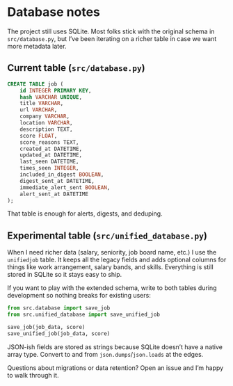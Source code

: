 # Database notes

The project still uses SQLite. Most folks stick with the original schema in `src/database.py`, but I’ve been iterating on a richer table in case we want more metadata later.

## Current table (`src/database.py`)

```sql
CREATE TABLE job (
    id INTEGER PRIMARY KEY,
    hash VARCHAR UNIQUE,
    title VARCHAR,
    url VARCHAR,
    company VARCHAR,
    location VARCHAR,
    description TEXT,
    score FLOAT,
    score_reasons TEXT,
    created_at DATETIME,
    updated_at DATETIME,
    last_seen DATETIME,
    times_seen INTEGER,
    included_in_digest BOOLEAN,
    digest_sent_at DATETIME,
    immediate_alert_sent BOOLEAN,
    alert_sent_at DATETIME
);
```

That table is enough for alerts, digests, and deduping.

## Experimental table (`src/unified_database.py`)

When I need richer data (salary, seniority, job board name, etc.) I use the `unifiedjob` table. It keeps all the legacy fields and adds optional columns for things like work arrangement, salary bands, and skills. Everything is still stored in SQLite so it stays easy to ship.

If you want to play with the extended schema, write to both tables during development so nothing breaks for existing users:

```python
from src.database import save_job
from src.unified_database import save_unified_job

save_job(job_data, score)
save_unified_job(job_data, score)
```

JSON-ish fields are stored as strings because SQLite doesn’t have a native array type. Convert to and from `json.dumps`/`json.loads` at the edges.

Questions about migrations or data retention? Open an issue and I’m happy to walk through it.
